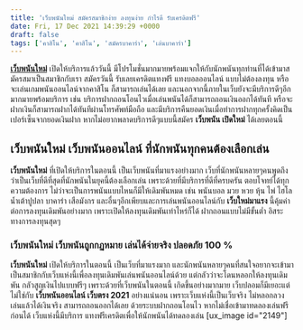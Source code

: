 ```yaml
---
title: 'เว็บพนันใหม่ สมัครสมาชิกง่าย ลงทุนง่าย กำไรดี รับเครดิตฟรี'
date: Fri, 17 Dec 2021 14:39:29 +0000
draft: false
tags: ['คาสิโน', 'คาสิโน', 'สมัครบาคาร่า', 'เล่นบาคาร่า']
---
```


**[เว็บพนันใหม่](/archives/)** เปิดให้บริการแล้ววันนี้ มีโปรโมชั่นมากมายพร้อมแจกให้กับนักพนันทุกท่านที่ได้เข้ามาสมัครสมาเป็นสมาชิกกับเรา สมัครวันนี้ รับเลยเครดิตแทงฟรี แทงบอลออนไลน์ แบบไม่ต้องลงทุน หรือจะเล่นเกมพนันออนไลน์จากคาสิโน ก็สามารถเล่นได้เลย และนอกจากนี้ภายในเว็บยังจะมีบริการดีๆอีกมากมายพร้อมบริการ เช่น บริการฝากถอนโอนไวเมื่อเล่นพนันได้ก็สามารถถอนเงินออกได้ทันที หรือจะฝากเงินก็สามารถฝากได้ทันทีผ่านโทรศัพท์มือถือ และมีบริการคืนยอดเงินเมื่อทำการฝากทุกครั้งคิดเป็นเปอร์เซ็นจากยอดเงินฝาก หากไม่อยากพลาดบริการดีๆแบบนี้สมัคร **เว็บพนัน เปิดใหม่** ได้เลยตอนนี้

**เว็บพนันใหม่ เว็บพนันออนไลน์ ที่นักพนันทุกคนต้องเลือกเล่น**
-------------------------------------------------------------

**เว็บพนันใหม่** ที่เปิดให้บริการในตอนนี้ เป็นเว็บพนันที่มาแรงอย่างมาก เว็บที่นักพนันหลายๆคนพูดถึง ว่าเป็นเว็บที่ดีที่สุดที่นักพนันในยุคนี้ต้องเลือกเล่น เพราะด้วยที่มีบริการที่ดีที่ครบครัน ตอบโจทย์ได้ทุกความต้องการ ไม่ว่าจะเป็นการพนันแบบไหนก็มีให้เดิมพันหมด เช่น พนันบอล มวย หวย หุ้น ไพ่ ไฮโล น้ำเต้าปูปลา บาคาร่า เสือมังกร และอื่นๆอีกเพียบและการเล่นพนันออนไลน์กับ **เว็บใหม่มาแรง** นี้คุ้มค่าต่อการลงทุนเดิมพันอย่างมาก เพราะเปิดให้ลงทุนเดิมพันเท่าไหร่ก็ได้ ฝากถอนแบบไม่มีขั้นต่ำ อิสระทางการลงทุนสุดๆ

### **เว็บพนันใหม่ เว็บพนันถูกกฏหมาย เล่นได้จ่ายจริง ปลอดภัย 100 %**

**เว็บพนันใหม่** เปิดให้บริการในตอนนี้ เป็นเว็บที่มาแรงมาก และนักพนันหลายๆคนที่สนใจอยากจะเข้ามาเป็นสมาชิกกับเว็บแห่งนี้เพื่อลงทุนเดิมพันเล่นพนันออนไลน์ด้วย แต่กลัวว่าจะโดนหลอกให้ลงทุนเดิมพัน กลัวสูญเงินไปแบบฟรีๆ เพราะด้วยที่เว็บพนันในตอนนี้ เกิดขึ้นอย่างมากมาย เว็บปลอมก็มีเยอะแต่ไม่ใช่กับ **เว็บพนันออนไลน์ เว็บตรง 2021** อย่างแน่นอน เพราะเว็บแห่งนี้เป็นเว็บจริง ไม่หลอกลวง เล่นแล้วได้เงินจริง สามารถถอนออกได้เลย ด้วยระบบฝากถอนโอนไว หากไม่เชื่อเข้ามาทดลองเล่นฟรีก่อนได้ เว็บแห่งนี้มีบริการ แทงฟรีเครดิตเพื่อให้นักพนันได้ทดลองเล่น \[ux\_image id="2149"\]